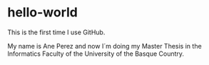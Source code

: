 # hello-world
This is the first time I use GitHub.

My name is Ane Perez and now I´m doing my Master Thesis in the Informatics Faculty of the University of the Basque Country.
